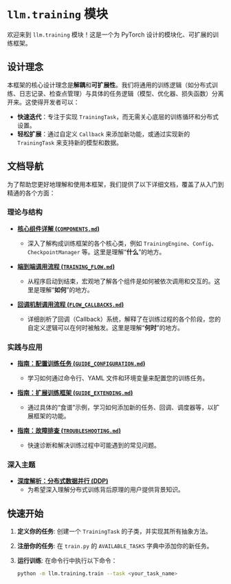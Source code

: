 # `llm.training` 模块

欢迎来到 `llm.training` 模块！这是一个为 PyTorch 设计的模块化、可扩展的训练框架。

## 设计理念

本框架的核心设计理念是**解耦**和**可扩展性**。我们将通用的训练逻辑（如分布式训练、日志记录、检查点管理）与具体的任务逻辑（模型、优化器、损失函数）分离开来。这使得开发者可以：

-   **快速迭代**：专注于实现 `TrainingTask`，而无需关心底层的训练循环和分布式设置。
-   **轻松扩展**：通过自定义 `Callback` 来添加新功能，或通过实现新的 `TrainingTask` 来支持新的模型和数据。

## 文档导航

为了帮助您更好地理解和使用本框架，我们提供了以下详细文档，覆盖了从入门到精通的各个方面：

### 理论与结构

-   **[核心组件详解 (`COMPONENTS.md`)](./COMPONENTS.md)**
    -   深入了解构成训练框架的各个核心类，例如 `TrainingEngine`、`Config`、`CheckpointManager` 等。这里是理解“**什么**”的地方。

-   **[端到端调用流程 (`TRAINING_FLOW.md`)](./TRAINING_FLOW.md)**
    -   从程序启动到结束，宏观地了解各个组件是如何被依次调用和交互的。这里是理解“**如何**”的地方。

-   **[回调机制调用流程 (`FLOW_CALLBACKS.md`)](./FLOW_CALLBACKS.md)**
    -   详细剖析了回调（Callback）系统，解释了在训练过程的各个阶段，您的自定义逻辑可以在何时被触发。这里是理解“**何时**”的地方。

### 实践与应用

-   **[指南：配置训练任务 (`GUIDE_CONFIGURATION.md`)](./GUIDE_CONFIGURATION.md)**
    -   学习如何通过命令行、YAML 文件和环境变量来配置您的训练任务。

-   **[指南：扩展训练框架 (`GUIDE_EXTENDING.md`)](./GUIDE_EXTENDING.md)**
    -   通过具体的“食谱”示例，学习如何添加新的任务、回调、调度器等，以扩展框架的功能。

-   **[指南：故障排查 (`TROUBLESHOOTING.md`)](./TROUBLESHOOTING.md)**
    -   快速诊断和解决训练过程中可能遇到的常见问题。

### 深入主题

-   **[深度解析：分布式数据并行 (DDP)](./DEEP_DIVE_DDP.md)**
    -   为希望深入理解分布式训练背后原理的用户提供背景知识。

## 快速开始

1.  **定义你的任务**: 创建一个 `TrainingTask` 的子类，并实现其所有抽象方法。
2.  **注册你的任务**: 在 `train.py` 的 `AVAILABLE_TASKS` 字典中添加你的新任务。
3.  **运行训练**: 在命令行中执行以下命令：

    ```bash
    python -m llm.training.train --task <your_task_name>
    ```
